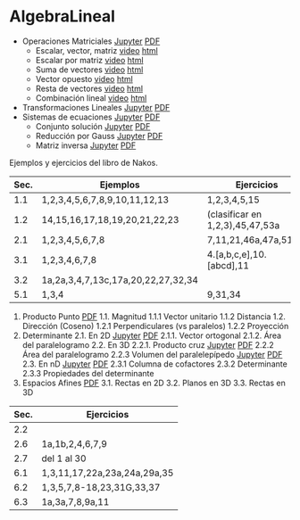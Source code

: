 # AlgebraLineal

* Operaciones Matriciales [Jupyter](AL001.000_Op_matrices.ipynb) [PDF](AL001.000_Op_matrices.pdf)
   * Escalar, vector, matriz <a href="cap02a.mp4">video</a> <a href="cap02a/cap00present.html">html</a>
   * Escalar por matriz <a href="cap02b.mp4">video</a> <a href="cap02b/cap00present.html">html</a>
   * Suma de vectores <a href="cap02c.mp4">video</a> <a href="cap02c/cap00present.html">html</a>
   * Vector opuesto <a href="cap02d.mp4">video</a> <a href="cap02d/cap00present.html">html</a>
   * Resta de vectores <a href="cap02e.mp4">video</a> <a href="cap02e/cap00present.html">html</a>
   * Combinación lineal <a href="cap02f.mp4">video</a> <a href="cap02f/ap00present.html">html</a>
* Transformaciones Lineales [Jupyter](AL002.000_Tr_mat.ipynb) [PDF](AL002.000_Tr_mat.pdf)
* Sistemas de ecuaciones [Jupyter](AL003.000_Sis_ecu.ipynb) [PDF](AL003.000_Sis_ecu.pdf)
   * Conjunto solución  [Jupyter](AL003.300_Conj_sol.ipynb) [PDF](AL003.300_Conj_sol.pdf)
   * Reducción por Gauss  [Jupyter](AL003.500_Gauss.ipynb) [PDF](AL003.500_Gauss.pdf)
   * Matriz inversa [Jupyter](AL_003.700_Inversa.ipynb) [PDF](AL_003.700_Inversa.pdf)

Ejemplos y ejercicios del libro de Nakos.

|Sec.|Ejemplos|Ejercicios|
|----|--------|----------|
|1.1|1,2,3,4,5,6,7,8,9,10,11,12,13|1,2,3,4,5,15|
|1.2|14,15,16,17,18,19,20,21,22,23|(clasificar en 1,2,3),45,47,53a|
|2.1|1,2,3,4,5,6,7,8|7,11,21,46a,47a,51,52|
|3.1|1,2,3,4,6,7,8|4.[a,b,c,e],10.[abcd],11|
|3.2|1a,2a,3,4,7,13c,17a,20,22,27,32,34|
|5.1|1,3,4|9,31,34|
   
1. Producto  Punto [PDF](Producto_punto.pdf)
   1.1. Magnitud
        1.1.1 Vector unitario
        1.1.2 Distancia
    1.2. Dirección (Coseno)
         1.2.1 Perpendiculares (vs paralelos)
         1.2.2 Proyección
2. Determinante
   2.1. En 2D [Jupyter](AL005.00_Det2d.ipynb) [PDF](AL005.00_Det2d.pdf)
        2.1.1. Vector ortogonal
        2.1.2. Área del paralelogramo
   2.2. En 3D
        2.2.1. Producto cruz  [Jupyter](AL005.300_ProdCruz.ipynb) [PDF](AL005.300_ProdCruz.pdf)
        2.2.2 Área del paralelogramo
        2.2.3 Volumen del paralelepípedo  [Jupyter](AL005.600_Det3d.ipynb) [PDF](AL005.600_Det3d.pdf)
   2.3. En nD [Jupyter](AL_005.800_Det.ipynb) [PDF](AL_005.800_Det.pdf)
        2.3.1 Columna de cofactores
        2.3.2 Determinante
        2.3.3 Propiedades del determinante
3. Espacios Afines [PDF](AL_006.000_Rectas_Planos.ipynb)
   3.1. Rectas en 2D
   3.2. Planos en 3D
   3.3. Rectas en 3D
   


|Sec.|Ejercicios|
|----|----------|
|2.2| |
|2.6| 1a,1b,2,4,6,7,9 |
|2.7| del 1 al 30 |
|6.1| 1,3,11,17,22a,23a,24a,29a,35 |
|6.2| 1,3,5,7,8-18,23,31G,33,37 |
|6.3| 1a,3a,7,8,9a,11 |


